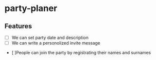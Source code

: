 # party-planer


## Features

- [ ] We can set party date and description
- [ ] We can write a personolized invite message
- [ ]People can join the party by registrating their names and surnames
